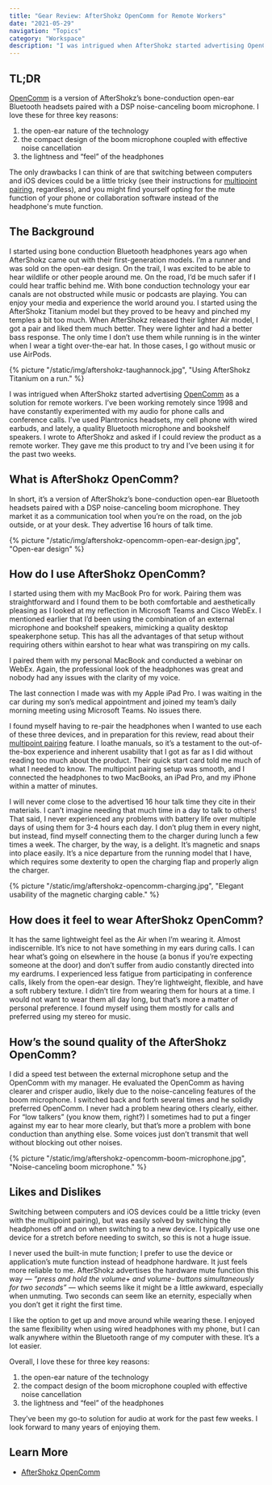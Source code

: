 ```yaml
---
title: "Gear Review: AfterShokz OpenComm for Remote Workers"
date: "2021-05-29"
navigation: "Topics"
category: "Workspace"
description: "I was intrigued when AfterShokz started advertising OpenComm as a solution for remote workers. OpenComm is a version of AfterShokz’s bone-conduction open-ear Bluetooth headsets paired with a DSP noise-canceling boom microphone."
---
```


## TL;DR

[OpenComm](https://us.aftershokz.com/products/opencomm) is a version of AfterShokz’s bone-conduction open-ear Bluetooth headsets paired with a DSP noise-canceling boom microphone. I love these for three key reasons: 

1. the open-ear nature of the technology
2. the compact design of the boom microphone coupled with effective noise cancellation 
3. the lightness and “feel” of the headphones 

The only drawbacks I can think of are that switching between computers and iOS devices could be a little tricky (see their instructions for [multipoint pairing](https://help.aftershokz.com/hc/en-us/articles/360053359094-Commands-OpenComm), regardless), and you might find yourself opting for the mute function of your phone or collaboration software instead of the headphone's mute function. 

## The Background

I started using bone conduction Bluetooth headphones years ago when AfterShokz came out with their first-generation models. I’m a runner and was sold on the open-ear design. On the trail, I was excited to be able to hear wildlife or other people around me. On the road, I’d be much safer if I could hear traffic behind me. With bone conduction technology your ear canals are not obstructed while music or podcasts are playing. You can enjoy your media and experience the world around you. I started using the AfterShokz Titanium model but they proved to be heavy and pinched my temples a bit too much. When AfterShokz released their lighter Air model, I got a pair and liked them much better. They were lighter and had a better bass response. The only time I don’t use them while running is in the winter when I wear a tight over-the-ear hat. In those cases, I go without music or use AirPods. 

{% picture "/static/img/aftershokz-taughannock.jpg", "Using AfterShokz Titanium on a run." %}

I was intrigued when AfterShokz started advertising [OpenComm](https://us.aftershokz.com/products/opencomm) as a solution for remote workers. I’ve been working remotely since 1998 and have constantly experimented with my audio for phone calls and conference calls. I’ve used Plantronics headsets, my cell phone with wired earbuds, and lately, a quality Bluetooth microphone and bookshelf speakers. I wrote to AfterShokz and asked if I could review the product as a remote worker. They gave me this product to try and I’ve been using it for the past two weeks. 

## What is AfterShokz OpenComm? 

In short, it’s a version of AfterShokz’s bone-conduction open-ear Bluetooth headsets paired with a DSP noise-canceling boom microphone. They market it as a communication tool when you’re on the road, on the job outside, or at your desk. They advertise 16 hours of talk time.

{% picture "/static/img/aftershokz-opencomm-open-ear-design.jpg", "Open-ear design" %}

## How do I use AfterShokz OpenComm? 

I started using them with my MacBook Pro for work. Pairing them was straightforward and I found them to be both comfortable and aesthetically pleasing as I looked at my reflection in Microsoft Teams and Cisco WebEx. I mentioned earlier that I’d been using the combination of an external microphone and bookshelf speakers, mimicking a quality desktop speakerphone setup. This has all the advantages of that setup without requiring others within earshot to hear what was transpiring on my calls. 

I paired them with my personal MacBook and conducted a webinar on WebEx. Again, the professional look of the headphones was great and nobody had any issues with the clarity of my voice. 

The last connection I made was with my Apple iPad Pro. I was waiting in the car during my son’s medical appointment and joined my team’s daily morning meeting using Microsoft Teams. No issues there.

I found myself having to re-pair the headphones when I wanted to use each of these three devices, and in preparation for this review, read about their [multipoint pairing](https://help.aftershokz.com/hc/en-us/articles/360053359094-Commands-OpenComm) feature. I loathe manuals, so it’s a testament to the out-of-the-box experience and inherent usability that I got as far as I did without reading too much about the product. Their quick start card told me much of what I needed to know. The multipoint pairing setup was smooth, and I connected the headphones to two MacBooks, an iPad Pro, and my iPhone within a matter of minutes. 

I will never come close to the advertised 16 hour talk time they cite in their materials. I can’t imagine needing that much time in a day to talk to others! That said, I never experienced any problems with battery life over multiple days of using them for 3-4 hours each day. I don’t plug them in every night, but instead, find myself connecting them to the charger during lunch a few times a week. The charger, by the way, is a delight. It’s magnetic and snaps into place easily. It’s a nice departure from the running model that I have, which requires some dexterity to open the charging flap and properly align the charger. 

{% picture "/static/img/aftershokz-opencomm-charging.jpg", "Elegant usability of the magnetic charging cable." %}

## How does it feel to wear AfterShokz OpenComm? 

It has the same lightweight feel as the Air when I’m wearing it. Almost indiscernible. It’s nice to not have something in my ears during calls. I can hear what’s going on elsewhere in the house (a bonus if you’re expecting someone at the door) and don’t suffer from audio constantly directed into my eardrums. I experienced less fatigue from participating in conference calls, likely from the open-ear design. They’re lightweight, flexible, and have a soft rubbery texture. I didn’t tire from wearing them for hours at a time. I would not want to wear them all day long, but that’s more a matter of personal preference. I found myself using them mostly for calls and preferred using my stereo for music. 

## How’s the sound quality of the AfterShokz OpenComm?

I did a speed test between the external microphone setup and the OpenComm with my manager. He evaluated the OpenComm as having clearer and crisper audio, likely due to the noise-canceling features of the boom microphone. I switched back and forth several times and he solidly preferred OpenComm. I never had a problem hearing others clearly, either. For “low talkers” (you know them, right?) I sometimes had to put a finger against my ear to hear more clearly, but that’s more a problem with bone conduction than anything else. Some voices just don’t transmit that well without blocking out other noises. 

{% picture "/static/img/aftershokz-opencomm-boom-microphone.jpg", "Noise-canceling boom microphone." %}

## Likes and Dislikes

Switching between computers and iOS devices could be a little tricky (even with the multipoint pairing), but was easily solved by switching the headphones off and on when switching to a new device. I typically use one device for a stretch before needing to switch, so this is not a huge issue.

I never used the built-in mute function; I prefer to use the device or application’s mute function instead of headphone hardware. It just feels more reliable to me. AfterShokz advertises the hardware mute function this way — _“press and hold the volume+ and volume- buttons simultaneously for two seconds”_ — which seems like it might be a little awkward, especially when unmuting. Two seconds can seem like an eternity, especially when you don’t get it right the first time. 

I like the option to get up and move around while wearing these. I enjoyed the same flexibility when using wired headphones with my phone, but I can walk anywhere within the Bluetooth range of my computer with these. It’s a lot easier. 

Overall, I love these for three key reasons: 

1. the open-ear nature of the technology
2. the compact design of the boom microphone coupled with effective noise cancellation 
3. the lightness and “feel” of the headphones 

They’ve been my go-to solution for audio at work for the past few weeks. I look forward to many years of enjoying them. 

## Learn More
- [AfterShokz OpenComm](https://us.aftershokz.com/products/opencomm)











